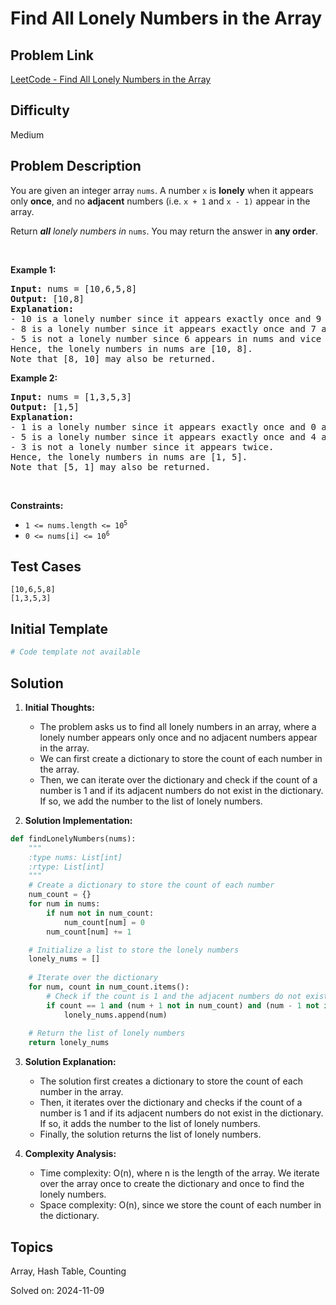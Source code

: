 # Find All Lonely Numbers in the Array

## Problem Link
[LeetCode - Find All Lonely Numbers in the Array](https://leetcode.com/problems/find-all-lonely-numbers-in-the-array/)

## Difficulty
Medium

## Problem Description
<p>You are given an integer array <code>nums</code>. A number <code>x</code> is <strong>lonely</strong> when it appears only <strong>once</strong>, and no <strong>adjacent</strong> numbers (i.e. <code>x + 1</code> and <code>x - 1)</code> appear in the array.</p>

<p>Return <em><strong>all</strong> lonely numbers in </em><code>nums</code>. You may return the answer in <strong>any order</strong>.</p>

<p>&nbsp;</p>
<p><strong class="example">Example 1:</strong></p>

<pre>
<strong>Input:</strong> nums = [10,6,5,8]
<strong>Output:</strong> [10,8]
<strong>Explanation:</strong> 
- 10 is a lonely number since it appears exactly once and 9 and 11 does not appear in nums.
- 8 is a lonely number since it appears exactly once and 7 and 9 does not appear in nums.
- 5 is not a lonely number since 6 appears in nums and vice versa.
Hence, the lonely numbers in nums are [10, 8].
Note that [8, 10] may also be returned.
</pre>

<p><strong class="example">Example 2:</strong></p>

<pre>
<strong>Input:</strong> nums = [1,3,5,3]
<strong>Output:</strong> [1,5]
<strong>Explanation:</strong> 
- 1 is a lonely number since it appears exactly once and 0 and 2 does not appear in nums.
- 5 is a lonely number since it appears exactly once and 4 and 6 does not appear in nums.
- 3 is not a lonely number since it appears twice.
Hence, the lonely numbers in nums are [1, 5].
Note that [5, 1] may also be returned.
</pre>

<p>&nbsp;</p>
<p><strong>Constraints:</strong></p>

<ul>
	<li><code>1 &lt;= nums.length &lt;= 10<sup>5</sup></code></li>
	<li><code>0 &lt;= nums[i] &lt;= 10<sup>6</sup></code></li>
</ul>


## Test Cases
```
[10,6,5,8]
[1,3,5,3]
```

## Initial Template
```python
# Code template not available
```

## Solution
1. **Initial Thoughts:**

   - The problem asks us to find all lonely numbers in an array, where a lonely number appears only once and no adjacent numbers appear in the array.
   - We can first create a dictionary to store the count of each number in the array.
   - Then, we can iterate over the dictionary and check if the count of a number is 1 and if its adjacent numbers do not exist in the dictionary. If so, we add the number to the list of lonely numbers.

2. **Solution Implementation:**
```python
def findLonelyNumbers(nums):
    """
    :type nums: List[int]
    :rtype: List[int]
    """
    # Create a dictionary to store the count of each number
    num_count = {}
    for num in nums:
        if num not in num_count:
            num_count[num] = 0
        num_count[num] += 1

    # Initialize a list to store the lonely numbers
    lonely_nums = []
    
    # Iterate over the dictionary
    for num, count in num_count.items():
        # Check if the count is 1 and the adjacent numbers do not exist in the dictionary
        if count == 1 and (num + 1 not in num_count) and (num - 1 not in num_count):
            lonely_nums.append(num)
    
    # Return the list of lonely numbers
    return lonely_nums
```

3. **Solution Explanation:**

   - The solution first creates a dictionary to store the count of each number in the array.
   - Then, it iterates over the dictionary and checks if the count of a number is 1 and if its adjacent numbers do not exist in the dictionary. If so, it adds the number to the list of lonely numbers.
   - Finally, the solution returns the list of lonely numbers.

4. **Complexity Analysis:**

   - Time complexity: O(n), where n is the length of the array. We iterate over the array once to create the dictionary and once to find the lonely numbers.
   - Space complexity: O(n), since we store the count of each number in the dictionary.

## Topics
Array, Hash Table, Counting

Solved on: 2024-11-09
